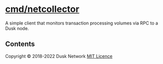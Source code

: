 # [cmd/netcollector](./cmd/netcollector)

A simple client that monitors transaction processing volumes via RPC to a Dusk
node.

<!-- ToC start -->
##  Contents

<!-- ToC end -->

Copyright © 2018-2022 Dusk Network
[MIT Licence](https://github.com/dusk-network/dusk-blockchain/blob/master/LICENSE)
